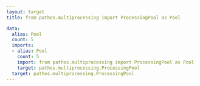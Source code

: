 ```yaml
---
layout: target
title: from pathos.multiprocessing import ProcessingPool as Pool

data:
  alias: Pool
  count: 5
  imports:
  - alias: Pool
    count: 5
    import: from pathos.multiprocessing import ProcessingPool as Pool
    target: pathos.multiprocessing.ProcessingPool
  target: pathos.multiprocessing.ProcessingPool
---
```

